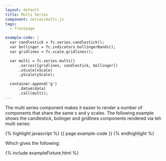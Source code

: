 ```yaml
---
layout: default
title: Multi Series
component: series/multi.js
tags:
  - frontpage

example-code: |
  var candlestick = fc.series.candlestick();
  var bollinger = fc.indicators.bollingerBands();
  var gridlines = fc.scale.gridlines();

  var multi = fc.series.multi()
      .series([gridlines, candlestick, bollinger])
      .xScale(xScale)
      .yScale(yScale);

  container.append('g')
      .datum(data)
      .call(multi);
---
```


The multi series component makes it easier to render a number of components that share the same x and y scales. The following example shows the candlestick, bolinger and gridlines components rendered via teh multi series:

{% highlight javascript %}
{{ page.example-code }}
{% endhighlight %}

Which gives the following:

{% include exampleFixture.html %}



